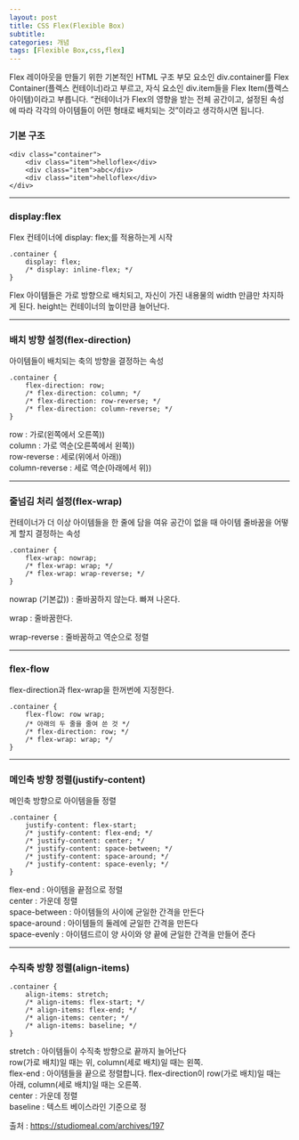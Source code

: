 ```yaml
---
layout: post
title: CSS Flex(Flexible Box)
subtitle: 
categories: 개념
tags: [Flexible Box,css,flex]
---
```



Flex 레이아웃을 만들기 위한 기본적인 HTML 구조
부모 요소인 div.container를 Flex Container(플렉스 컨테이너)라고 부르고,
자식 요소인 div.item들을 Flex Item(플렉스 아이템)이라고 부릅니다.
“컨테이너가 Flex의 영향을 받는 전체 공간이고, 설정된 속성에 따라 각각의 아이템들이 어떤 형태로 배치되는 것”이라고 생각하시면 됩니다.

### 기본 구조
~~~
<div class="container">
	<div class="item">helloflex</div>
	<div class="item">abc</div>
	<div class="item">helloflex</div>
</div>
~~~
* * *
### display:flex

Flex 컨테이너에 display: flex;를 적용하는게 시작
~~~
.container {
	display: flex;
	/* display: inline-flex; */
}
~~~

Flex 아이템들은 가로 방향으로 배치되고, 자신이 가진 내용물의 width 만큼만 차지하게 된다.  height는 컨테이너의 높이만큼 늘어난다.

* * *

### 배치 방향 설정(flex-direction)

아이템들이 배치되는 축의 방향을 결정하는 속성

~~~
.container {
	flex-direction: row;
	/* flex-direction: column; */
	/* flex-direction: row-reverse; */
	/* flex-direction: column-reverse; */
}
~~~

row : 가로(왼쪽에서 오른쪽))  
column : 가로 역순(오른쪽에서 왼쪽))  
row-reverse : 세로(위에서 아래))  
column-reverse : 세로 역순(아래에서 위))  

* * *

### 줄넘김 처리 설정(flex-wrap)

컨테이너가 더 이상 아이템들을 한 줄에 담을 여유 공간이 없을 때 아이템 줄바꿈을 어떻게 할지 결정하는 속성

~~~
.container {
	flex-wrap: nowrap;
	/* flex-wrap: wrap; */
	/* flex-wrap: wrap-reverse; */
}
~~~

nowrap (기본값)) : 줄바꿈하지 않는다. 빠져 나온다.

wrap : 줄바꿈한다.

wrap-reverse : 줄바꿈하고 역순으로 정렬

* * *

### flex-flow

flex-direction과 flex-wrap을 한꺼번에 지정한다.
~~~
.container {
	flex-flow: row wrap;
	/* 아래의 두 줄을 줄여 쓴 것 */
	/* flex-direction: row; */
	/* flex-wrap: wrap; */
}
~~~

* * *
### 메인축 방향 정렬(justify-content)

메인축 방향으로 아이템을들 정렬

~~~
.container {
	justify-content: flex-start;
	/* justify-content: flex-end; */
	/* justify-content: center; */
	/* justify-content: space-between; */
	/* justify-content: space-around; */
	/* justify-content: space-evenly; */
}
~~~

flex-end : 아이템을 끝점으로 정렬  
center : 가운데 정렬  
space-between : 아이템들의 사이에 균일한 간격을 만든다  
space-around : 아이템들의 둘레에 균일한 간격을 만든다  
space-evenly : 아이템드르이 양 사이와 양 끝에 균일한 간격을 만들어 준다  

* * *

### 수직축 방향 정렬(align-items)

~~~
.container {
	align-items: stretch;
	/* align-items: flex-start; */
	/* align-items: flex-end; */
	/* align-items: center; */
	/* align-items: baseline; */
}
~~~

stretch : 아이템들이 수직축 방향으로 끝까지 늘어난다  
row(가로 배치)일 때는 위, column(세로 배치)일 때는 왼쪽.  
flex-end : 아이템들을 끝으로 정렬합니다. flex-direction이 row(가로 배치)일 때는 아래, column(세로 배치)일 때는 오른쪽.  
center : 가운데 정렬   
baseline : 텍스트 베이스라인 기준으로 정   
                    
출처 : https://studiomeal.com/archives/197   